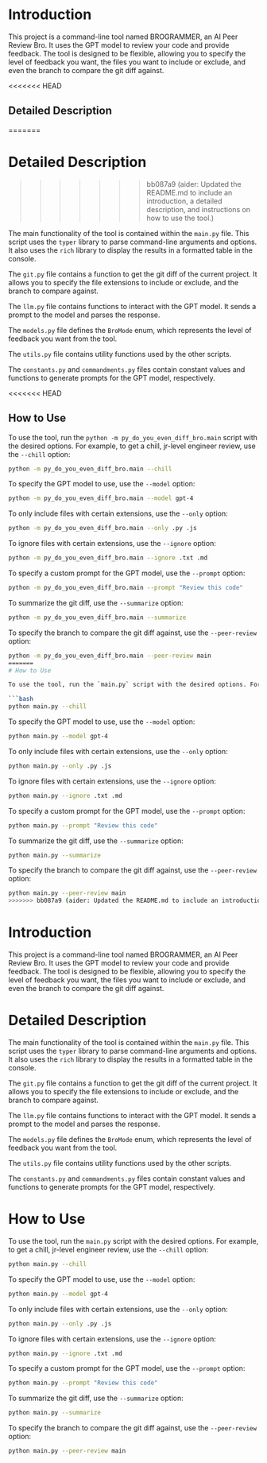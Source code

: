 # Introduction

This project is a command-line tool named BROGRAMMER, an AI Peer Review Bro. It uses the GPT model to review your code and provide feedback. The tool is designed to be flexible, allowing you to specify the level of feedback you want, the files you want to include or exclude, and even the branch to compare the git diff against.

<<<<<<< HEAD
## Detailed Description
=======
# Detailed Description
>>>>>>> bb087a9 (aider: Updated the README.md to include an introduction, a detailed description, and instructions on how to use the tool.)

The main functionality of the tool is contained within the `main.py` file. This script uses the `typer` library to parse command-line arguments and options. It also uses the `rich` library to display the results in a formatted table in the console.

The `git.py` file contains a function to get the git diff of the current project. It allows you to specify the file extensions to include or exclude, and the branch to compare against.

The `llm.py` file contains functions to interact with the GPT model. It sends a prompt to the model and parses the response.

The `models.py` file defines the `BroMode` enum, which represents the level of feedback you want from the tool.

The `utils.py` file contains utility functions used by the other scripts.

The `constants.py` and `commandments.py` files contain constant values and functions to generate prompts for the GPT model, respectively.

<<<<<<< HEAD
## How to Use


To use the tool, run the `python -m py_do_you_even_diff_bro.main` script with the desired options. For example, to get a chill, jr-level engineer review, use the `--chill` option:

```bash
python -m py_do_you_even_diff_bro.main --chill
```

To specify the GPT model to use, use the `--model` option:

```bash
python -m py_do_you_even_diff_bro.main --model gpt-4
```

To only include files with certain extensions, use the `--only` option:

```bash
python -m py_do_you_even_diff_bro.main --only .py .js
```

To ignore files with certain extensions, use the `--ignore` option:

```bash
python -m py_do_you_even_diff_bro.main --ignore .txt .md
```

To specify a custom prompt for the GPT model, use the `--prompt` option:

```bash
python -m py_do_you_even_diff_bro.main --prompt "Review this code"
```

To summarize the git diff, use the `--summarize` option:

```bash
python -m py_do_you_even_diff_bro.main --summarize
```

To specify the branch to compare the git diff against, use the `--peer-review` option:

```bash
python -m py_do_you_even_diff_bro.main --peer-review main
=======
# How to Use

To use the tool, run the `main.py` script with the desired options. For example, to get a chill, jr-level engineer review, use the `--chill` option:

```bash
python main.py --chill
```

To specify the GPT model to use, use the `--model` option:

```bash
python main.py --model gpt-4
```

To only include files with certain extensions, use the `--only` option:

```bash
python main.py --only .py .js
```

To ignore files with certain extensions, use the `--ignore` option:

```bash
python main.py --ignore .txt .md
```

To specify a custom prompt for the GPT model, use the `--prompt` option:

```bash
python main.py --prompt "Review this code"
```

To summarize the git diff, use the `--summarize` option:

```bash
python main.py --summarize
```

To specify the branch to compare the git diff against, use the `--peer-review` option:

```bash
python main.py --peer-review main
>>>>>>> bb087a9 (aider: Updated the README.md to include an introduction, a detailed description, and instructions on how to use the tool.)
```
# Introduction

This project is a command-line tool named BROGRAMMER, an AI Peer Review Bro. It uses the GPT model to review your code and provide feedback. The tool is designed to be flexible, allowing you to specify the level of feedback you want, the files you want to include or exclude, and even the branch to compare the git diff against.

# Detailed Description

The main functionality of the tool is contained within the `main.py` file. This script uses the `typer` library to parse command-line arguments and options. It also uses the `rich` library to display the results in a formatted table in the console.

The `git.py` file contains a function to get the git diff of the current project. It allows you to specify the file extensions to include or exclude, and the branch to compare against.

The `llm.py` file contains functions to interact with the GPT model. It sends a prompt to the model and parses the response.

The `models.py` file defines the `BroMode` enum, which represents the level of feedback you want from the tool.

The `utils.py` file contains utility functions used by the other scripts.

The `constants.py` and `commandments.py` files contain constant values and functions to generate prompts for the GPT model, respectively.

# How to Use

To use the tool, run the `main.py` script with the desired options. For example, to get a chill, jr-level engineer review, use the `--chill` option:

```bash
python main.py --chill
```

To specify the GPT model to use, use the `--model` option:

```bash
python main.py --model gpt-4
```

To only include files with certain extensions, use the `--only` option:

```bash
python main.py --only .py .js
```

To ignore files with certain extensions, use the `--ignore` option:

```bash
python main.py --ignore .txt .md
```

To specify a custom prompt for the GPT model, use the `--prompt` option:

```bash
python main.py --prompt "Review this code"
```

To summarize the git diff, use the `--summarize` option:

```bash
python main.py --summarize
```

To specify the branch to compare the git diff against, use the `--peer-review` option:

```bash
python main.py --peer-review main
```
